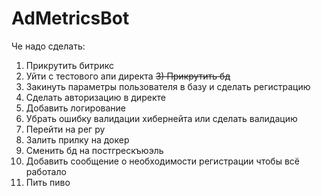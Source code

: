 # AdMetricsBot

Че надо сделать:
1) Прикрутить битрикс
2) Уйти с тестового апи директа
~~3) Прикрутить бд~~
3) Закинуть параметры пользователя в базу и сделать регистрацию
4) Сделать авторизацию в директе
5) Добавить логирование
6) Убрать ошибку валидации хибернейта или сделать валидацию
7) Перейти на рег ру
8) Залить прилку на докер
9) Сменить бд на постгрескъюэль
10) Добавить сообщение о необходимости регистрации чтобы всё работало
11) Пить пиво